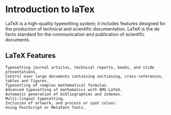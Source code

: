 # Introduction to laTex
LaTeX is a high-quality typesetting system; it includes features designed for the production of technical and scientific        documentation. LaTeX is the de facto standard for the communication and publication of scientific documents. 

## LaTeX Features
    Typesetting journal articles, technical reports, books, and slide presentations.
    Control over large documents containing sectioning, cross-references, tables and figures.
    Typesetting of complex mathematical formulas.
    Advanced typesetting of mathematics with AMS-LaTeX.
    Automatic generation of bibliographies and indexes.
    Multi-lingual typesetting.
    Inclusion of artwork, and process or spot colour.
    Using PostScript or Metafont fonts.


